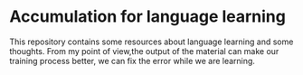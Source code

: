 # Accumulation for language learning
This repository contains some resources about language learning and some thoughts. From my point of view,the output of the material can make our training process better, we can fix the error while we are learning.

